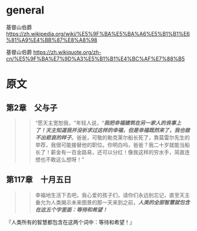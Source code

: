
# general

基督山伯爵 https://zh.wikipedia.org/wiki/%E5%9F%BA%E5%BA%A6%E5%B1%B1%E6%81%A9%E4%BB%87%E8%A8%98

基督山伯爵 https://zh.wikiquote.org/zh-cn/%E5%9F%BA%E7%9D%A3%E5%B1%B1%E4%BC%AF%E7%88%B5

# 原文

## 第2章　父与子

>> “愿天主宽恕我，​”年轻人说，​“***我把幸福建筑在另一家人的丧事上了！天主知道我并没祈求过这样的幸福，但是幸福既然来了，我也做不出悲哀的样子***。爸爸，可敬的勒克莱尔船长死了，靠莫雷尔先生的举荐，我很可能接替他的职位。你明白吗，爸爸？我二十岁就能当船长了！薪金有一百金路易，还可以分红！像我这样的穷水手，简直连想也不敢这么想呀！”

## 第117章　十月五日

>> 幸福地生活下去吧，我心爱的孩子们，请你们永远别忘记，直至天主垂允为人类揭示未来图景的那一天来到之前，***人类的全部智慧就包含在这五个字里面：等待和希望！***

『人类所有的智慧都包含在这两个词中：等待和希望！』
